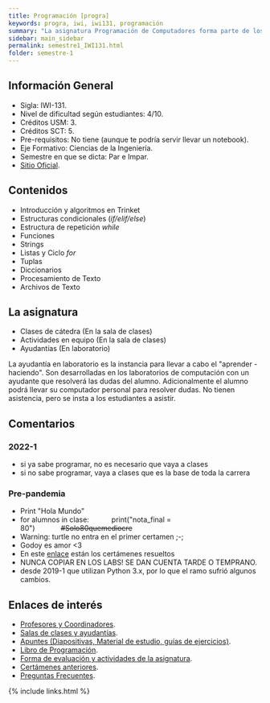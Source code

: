 ```yaml
---
title: Programación [progra]
keywords: progra, iwi, iwi131, programación
summary: "La asignatura Programación de Computadores forma parte de los planes de estudio de todas las carreras de Ingeniería nivel Civil de la UTFSM, y tiene por objetivo principal desarrollar en los estudiantes el pensamiento algorítmico para resolver problemas de ingeniería empleando un lenguaje de programación estructurada."
sidebar: main_sidebar
permalink: semestre1_IWI131.html
folder: semestre-1
---
```


## Información General

- Sigla: IWI-131.
- Nivel de dificultad según estudiantes: 4/10.
- Créditos USM: 3.
- Créditos SCT: 5.
- Pre-requisitos: No tiene \(aunque te podría servir llevar un notebook\).
- Eje Formativo: Ciencias de la Ingeniería.
- Semestre en que se dicta: Par e Impar.
- [Sitio Oficial][1].

## Contenidos

- Introducción y algoritmos en Trinket
- Estructuras condicionales (*if/elif/else*)
- Estructura de repetición *while*
- Funciones
- Strings
- Listas y Ciclo *for*
- Tuplas
- Diccionarios
- Procesamiento de Texto
- Archivos de Texto

## La asignatura

- Clases de cátedra \(En la sala de clases\)
- Actividades en equipo \(En la sala de clases\)
- Ayudantías \(En laboratorio\)

La ayudantía en laboratorio es la instancia para llevar a cabo el "aprender - haciendo". Son desarrolladas en los laboratorios de computación con un ayudante que resolverá las dudas del alumno. Adicionalmente el alumno podrá llevar su computador personal para resolver dudas. No tienen asistencia, pero se insta a los estudiantes a asistir.

## Comentarios

### 2022-1

- si ya sabe programar, no es necesario que vaya a clases
- si no sabe programar, vaya a clases que es la base de toda la carrera

### Pre-pandemia

- Print "Hola Mundo"
- for alumnos in clase:
⠀⠀⠀⠀print("nota_final = 80")⠀⠀⠀⠀⠀~~#Solo80quemediocre~~
- Warning: turtle no entra en el primer certamen ;-;
- Godoy es amor <3
- En este [enlace][2] están los certámenes resueltos
- NUNCA COPIAR EN LOS LABS! SE DAN CUENTA TARDE O TEMPRANO.
- desde 2019-1 que utilizan Python 3.x, por lo que el ramo sufrió algunos cambios.

## Enlaces de interés

- [Profesores y Coordinadores][3].
- [Salas de clases y ayudantías][4].
- [Apuntes \(Diapositivas, Material de estudio, guías de ejercicios\)][5].
- [Libro de Programación][6].
- [Forma de evaluación y actividades de la asignatura][7].
- [Certámenes anteriores][8].
- [Preguntas Frecuentes][9].

[1]: http://progra.usm.cl/
[2]: https://ayudantiaprograusm.wordpress.com/
[3]: http://progra.usm.cl/Profesores_y_coordinacion.html
[4]: http://progra.usm.cl/Horarios_y_Salas.html
<!-- [3] No actualizados [2019 - 2]-->
[5]: http://progra.usm.cl/Apuntes_del_curso.html
[6]: http://progra.usm.cl/Archivos/certamenes/Libro_prograRB.pdf
[7]: http://progra.usm.cl/Evaluacion.html
[8]: http://progra.usm.cl/certamenes_antiguos.html
[9]: http://progra.usm.cl/Preguntas_Frecuentes.html

{% include links.html %}
